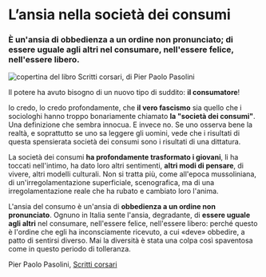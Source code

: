# L’ansia nella società dei consumi

### È un'ansia di obbedienza a un ordine non pronunciato; di essere uguale agli altri nel consumare, nell'essere felice, nell'essere libero.

![copertina del libro Scritti corsari, di Pier Paolo Pasolini](scritti-corsari-pasolini.jpeg)

Il potere ha avuto bisogno di un nuovo tipo di suddito: **il consumatore**!

Io credo, lo credo profondamente, che **il vero fascismo** sia quello che i sociologhi hanno troppo bonariamente chiamato **la "società dei consumi"**. Una definizione che sembra innocua. E invece no. Se uno osserva bene la realtà, e soprattutto se uno sa leggere gli uomini, vede che i risultati di questa spensierata società dei consumi sono i risultati di una dittatura.

La società dei consumi **ha profondamente trasformato i giovani**, li ha toccati nell'intimo, ha dato loro altri sentimenti, **altri modi di pensare**, di vivere, altri modelli culturali. Non si tratta più, come all'epoca mussoliniana, di un'irregolamentazione superficiale, scenografica, ma di una irregolamentazione reale che ha rubato e cambiato loro l'anima.

L'ansia del consumo è un'ansia di **obbedienza a un ordine non pronunciato**. Ognuno in Italia sente l'ansia, degradante, di **essere uguale agli altri** nel consumare, nell'essere felice, nell'essere libero: perché questo è l'ordine che egli ha inconsciamente ricevuto, a cui «deve» obbedire, a patto di sentirsi diverso. Mai la diversità è stata una colpa così spaventosa come in questo periodo di tolleranza.

Pier Paolo Pasolini, [Scritti corsari](https://amzn.to/49ja6nt)